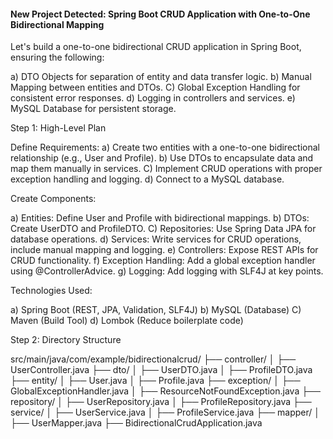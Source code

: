 #### New Project Detected: Spring Boot CRUD Application with One-to-One Bidirectional Mapping #####


Let's build a one-to-one bidirectional CRUD application in Spring Boot, ensuring the following:

a) DTO Objects for separation of entity and data transfer logic.
b) Manual Mapping between entities and DTOs.
C) Global Exception Handling for consistent error responses.
d) Logging in controllers and services.
e) MySQL Database for persistent storage.



Step 1: High-Level Plan

Define Requirements:
a) Create two entities with a one-to-one bidirectional relationship (e.g., User and Profile).
b) Use DTOs to encapsulate data and map them manually in services.
C) Implement CRUD operations with proper exception handling and logging.
d) Connect to a MySQL database.

Create Components:

a) Entities: Define User and Profile with bidirectional mappings.
b) DTOs: Create UserDTO and ProfileDTO.
C) Repositories: Use Spring Data JPA for database operations.
d) Services: Write services for CRUD operations, include manual mapping and logging.
e) Controllers: Expose REST APIs for CRUD functionality.
f) Exception Handling: Add a global exception handler using @ControllerAdvice.
g) Logging: Add logging with SLF4J at key points.

Technologies Used:

a) Spring Boot (REST, JPA, Validation, SLF4J)
b) MySQL (Database)
C) Maven (Build Tool)
d) Lombok (Reduce boilerplate code)


Step 2: Directory Structure

src/main/java/com/example/bidirectionalcrud/
├── controller/
│   ├── UserController.java
├── dto/
│   ├── UserDTO.java
│   ├── ProfileDTO.java
├── entity/
│   ├── User.java
│   ├── Profile.java
├── exception/
│   ├── GlobalExceptionHandler.java
│   ├── ResourceNotFoundException.java
├── repository/
│   ├── UserRepository.java
│   ├── ProfileRepository.java
├── service/
│   ├── UserService.java
│   ├── ProfileService.java
├── mapper/
│   ├── UserMapper.java
├── BidirectionalCrudApplication.java
